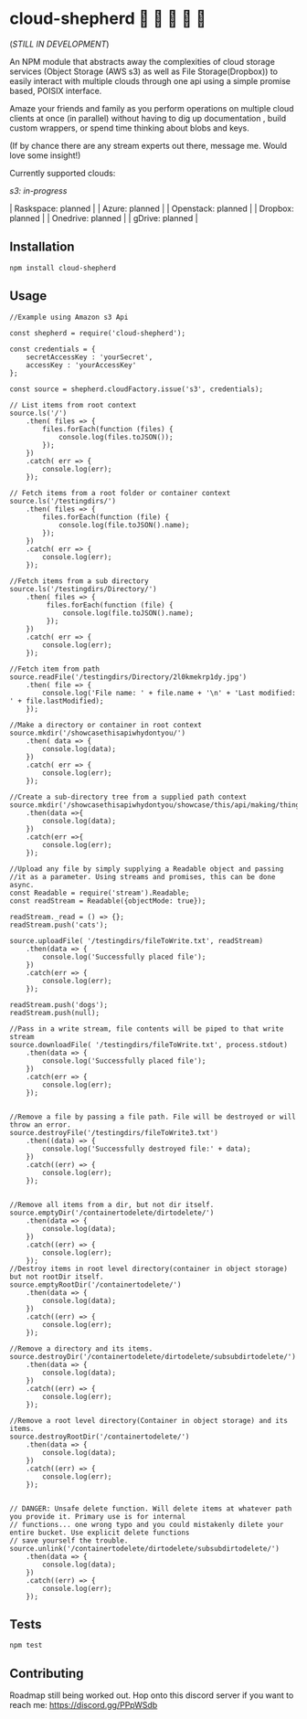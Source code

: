 cloud-shepherd :ox: :dromedary_camel: :cow2: :water_buffalo: :ram: 
=========

(*STILL IN DEVELOPMENT*)

An NPM module that abstracts away the complexities of cloud storage services
(Object Storage (AWS s3) as well as File Storage(Dropbox)) to easily interact with multiple clouds through one api
using a simple promise based, POISIX interface. 

Amaze your friends and family as you perform operations on multiple cloud clients at once (in parallel)
without having to dig up documentation , build custom wrappers, or spend time thinking about blobs and keys. 

(If by chance there are any stream experts out there, message me. Would love some insight!)

Currently supported clouds:

*s3: in-progress*

| Raskspace: planned |
| Azure: planned |
| Openstack: planned |
| Dropbox: planned |
| Onedrive: planned |
| gDrive: planned |


## Installation

  `npm install cloud-shepherd`


## Usage
    
    //Example using Amazon s3 Api 
    
    const shepherd = require('cloud-shepherd');
    
    const credentials = {
        secretAccessKey : 'yourSecret',
        accessKey : 'yourAccessKey'
    };

    const source = shepherd.cloudFactory.issue('s3', credentials);

    // List items from root context
    source.ls('/')
        .then( files => {
            files.forEach(function (files) {
                console.log(files.toJSON());
            });
        })
        .catch( err => {
            console.log(err);
        });
    
    // Fetch items from a root folder or container context
    source.ls('/testingdirs/')
        .then( files => {
            files.forEach(function (file) {
                console.log(file.toJSON().name);
            });
        })
        .catch( err => {
            console.log(err);
        });
    
    //Fetch items from a sub directory
    source.ls('/testingdirs/Directory/')
        .then( files => {
             files.forEach(function (file) {
                 console.log(file.toJSON().name);
             });
        })
        .catch( err => {
            console.log(err);
        });
    
    //Fetch item from path
    source.readFile('/testingdirs/Directory/2l0kmekrp1dy.jpg')
        .then( file => {
            console.log('File name: ' + file.name + '\n' + 'Last modified: ' + file.lastModified);
        });
        
    //Make a directory or container in root context
    source.mkdir('/showcasethisapiwhydontyou/')
        .then( data => {
            console.log(data);
        })
        .catch( err => {
            console.log(err);
        });
    
    //Create a sub-directory tree from a supplied path context
    source.mkdir('/showcasethisapiwhydontyou/showcase/this/api/making/things/')
        .then(data =>{
            console.log(data);
        })
        .catch(err =>{
            console.log(err);
        });
    
    //Upload any file by simply supplying a Readable object and passing
    //it as a parameter. Using streams and promises, this can be done async.
    const Readable = require('stream').Readable;
    const readStream = Readable({objectMode: true});
    
    readStream._read = () => {};
    readStream.push('cats');
    
    source.uploadFile( '/testingdirs/fileToWrite.txt', readStream)
        .then(data => {
            console.log('Successfully placed file');
        })
        .catch(err => {
            console.log(err);
        });
    
    readStream.push('dogs');
    readStream.push(null);

    //Pass in a write stream, file contents will be piped to that write stream
    source.downloadFile( '/testingdirs/fileToWrite.txt', process.stdout)
        .then(data => {
            console.log('Successfully placed file');
        })
        .catch(err => {
            console.log(err);
        });
        
        
    //Remove a file by passing a file path. File will be destroyed or will throw an error.
    source.destroyFile('/testingdirs/fileToWrite3.txt')
        .then((data) => {
            console.log('Successfully destroyed file:' + data);
        })
        .catch((err) => {
            console.log(err);
        });
        
        
    //Remove all items from a dir, but not dir itself.
    source.emptyDir('/containertodelete/dirtodelete/')
        .then(data => {
            console.log(data);
        })
        .catch((err) => {
            console.log(err);
        });
    //Destroy items in root level directory(container in object storage) but not rootDir itself.
    source.emptyRootDir('/containertodelete/')
        .then(data => {
            console.log(data);
        })
        .catch((err) => {
            console.log(err);
        });
    
    //Remove a directory and its items.
    source.destroyDir('/containertodelete/dirtodelete/subsubdirtodelete/')
        .then(data => {
            console.log(data);
        })
        .catch((err) => {
            console.log(err);
        });
    
    //Remove a root level directory(Container in object storage) and its items.
    source.destroyRootDir('/containertodelete/')
        .then(data => {
            console.log(data);
        })
        .catch((err) => {
            console.log(err);
        });
    
    
    // DANGER: Unsafe delete function. Will delete items at whatever path you provide it. Primary use is for internal
    // functions... one wrong typo and you could mistakenly dilete your entire bucket. Use explicit delete functions
    // save yourself the trouble.
    source.unlink('/containertodelete/dirtodelete/subsubdirtodelete/')
        .then(data => {
            console.log(data);
        })
        .catch((err) => {
            console.log(err);
        });

## Tests

  `npm test`

## Contributing

Roadmap still being worked out. Hop onto this discord server if you want to reach me: https://discord.gg/PPpWSdb
